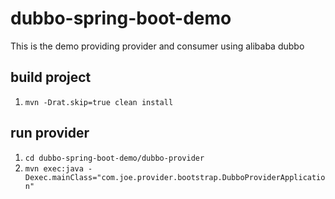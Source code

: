 # dubbo-spring-boot-demo
This is the demo providing provider and consumer using alibaba dubbo

## build project
1. `mvn -Drat.skip=true clean install`

## run provider
1. `cd dubbo-spring-boot-demo/dubbo-provider`
2. `mvn exec:java -Dexec.mainClass="com.joe.provider.bootstrap.DubboProviderApplication"`
